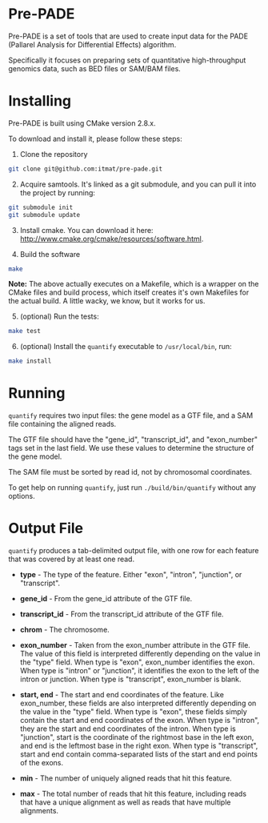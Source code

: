 Pre-PADE
========

Pre-PADE is a set of tools that are used to create input data for the
PADE (Pallarel Analysis for Differential Effects) algorithm.

Specifically it focuses on preparing sets of quantitative
high-throughput genomics data, such as BED files or SAM/BAM files.

Installing
==========

Pre-PADE is built using CMake version 2.8.x.

To download and install it, please follow these steps:

1. Clone the repository

```bash
git clone git@github.com:itmat/pre-pade.git
```

2. Acquire samtools. It's linked as a git submodule, and you can pull it into the project by running:

```bash
git submodule init
git submodule update
```

3. Install cmake. You can download it here: http://www.cmake.org/cmake/resources/software.html.

4. Build the software

```bash
make
```

__Note:__ The above actually executes on a Makefile, which is a wrapper on the CMake files and build process, which itself creates it's own Makefiles for the actual build. A little wacky, we know, but it works for us.

5. (optional) Run the tests:

```bash
make test
```

6. (optional) Install the `quantify` executable to `/usr/local/bin`, run:

```bash
make install
```

Running
=======

`quantify` requires two input files: the gene model as a GTF file, and a
SAM file containing the aligned reads.

The GTF file should have the "gene_id", "transcript_id", and
"exon_number" tags set in the last field. We use these values to
determine the structure of the gene model.

The SAM file must be sorted by read id, not by chromosomal
coordinates.

To get help on running `quantify`, just run `./build/bin/quantify` without any
options.

Output File
===========

`quantify` produces a tab-delimited output file, with one row for each
feature that was covered by at least one read.

* __type__ - The type of the feature. Either "exon", "intron", "junction",
  or "transcript".

* __gene_id__ - From the gene_id attribute of the GTF file.

* __transcript_id__ - From the transcript_id attribute of the GTF file.

* __chrom__ - The chromosome.

* __exon_number__ - Taken from the exon_number attribute in the GTF
  file. The value of this field is interpreted differently depending
  on the value in the "type" field. When type is "exon", exon_number
  identifies the exon. When type is "intron" or "junction", it
  identifies the exon to the left of the intron or junction. When type
  is "transcript", exon_number is blank.

* __start, end__ - The start and end coordinates of the feature. Like
  exon_number, these fields are also interpreted differently depending
  on the value in the "type" field. When type is "exon", these fields
  simply contain the start and end coordinates of the exon. When type
  is "intron", they are the start and end coordinates of the
  intron. When type is "junction", start is the coordinate of the
  rightmost base in the left exon, and end is the leftmost base in the
  right exon. When type is "transcript", start and end contain
  comma-separated lists of the start and end points of the exons.

* __min__ - The number of uniquely aligned reads that hit this feature.

* __max__ - The total number of reads that hit this feature, including
  reads that have a unique alignment as well as reads that have
  multiple alignments.

